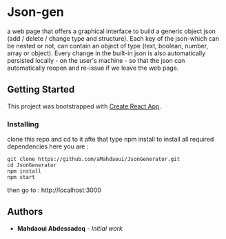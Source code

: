 # Json-gen

a web page that offers a graphical interface to build a generic object json (add / delete / change type and structure). Each key of the json-which can be nested or not, can contain an object of type (text, boolean, number, array or object). 
Every change in the built-in json is also automatically persisted locally - on the user's machine - so that the json can automatically reopen and re-issue if we leave the web page.

## Getting Started

This project was bootstrapped with [Create React App](https://github.com/facebookincubator/create-react-app). 

 
### Installing

clone this repo and cd to it
afte that type npm install to install all required dependencies
here you are : 
``` 
git clone https://github.com/aMahdaoui/JsonGenerator.git
cd JsonGenerator
npm install 
npm start
```
then go to : http://localhost:3000 

## Authors

* **Mahdaoui Abdessadeq** - *Initial work*  
  
